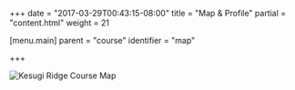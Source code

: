 +++
date = "2017-03-29T00:43:15-08:00"
title = "Map & Profile"
partial = "content.html"
weight = 21

[menu.main]
    parent = "course"
    identifier = "map"

+++

![Kesugi Ridge Course Map](/img/kesugi-course-map-2017.jpg)
